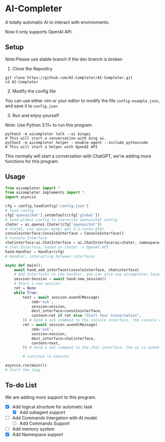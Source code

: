 # AI-Completer

A totally automatic AI to interact with environments.

Now it only supports OpenAI API.

## Setup

*Note*:Please use stable branch if the dev branch is broken

1. Clone the Repositry

```shell
git clone https://github.com/AI-Completer/AI-Completer.git
cd AI-Completer
```

2. Modify the config file

You can use either vim or your editor to modify the file `config-example.json`, and save it to `config.json`

3. Run and enjoy yourself

*Note*: Use Python 3.11+ to run this program.

```shell
python3 -m aicompleter talk --ai bingai
# This will start a conversation with bing ai.
python3 -m aicompleter helper --enable-agent --include pythoncode
# This will start a helper with OpenAI API
```

This normally will start a conversation with ChatGPT, we're adding more functions for this program.

## Usage

```python
from aicompleter import *
from aicompleter.implements import *
import asyncio

cfg = config.loadConfig('config.json')
# load config
cfg['openaichat'].setdefault(cfg['global'])
# load global config to overwrite openaichat config
chater = ai.openai.Chater(cfg['openaichat'])
# ChatAI, use openai model gpt-3.5-turbo-0301
consoleinterface:ConsoleInterface = ConsoleInterface()
# Console Interface
chatinterface:ai.ChatInterface = ai.ChatInterface(ai=chater, namespace='openaichat')
# Chat Interface, based on chater -> OpenAI API
hand:Handler = Handler(cfg)
# Handler, interacting between interfaces

async def main():
    await hand.add_interface(consoleinterface, chatinterface)
    # Add Interfaces to the handler, you can also use aicompleter.layer module to manage rights
    session:Session = await hand.new_session()
    # Start a new session
    ret = None
    while True:
        text = await session.asend(Message(
            cmd='ask',
            session=session,
            dest_interface=consoleinterface,
            content=ret if ret else "Start Your Conversation",
        )) # Send a ask command to the console interface, the console will print the message and require user to input
        ret = await session.asend(Message(
            cmd='ask',
            session=session,
            dest_interface=chatinterface,
            content=text,
        )) # Send a ask command to the chat interface, the ai is asked by the content (text, the question of user)

        # continue to execute

asyncio.run(main())
# Start the loop

```

## To-do List

We are adding more support to this program.
- [x] Add logical structure for automatic task
  - [x] Add subagent support
- [ ] Add Commands Intergation with AI model.
  - [ ] Add Commands Support
- [ ] Add memory system
- [x] Add Namespace support
